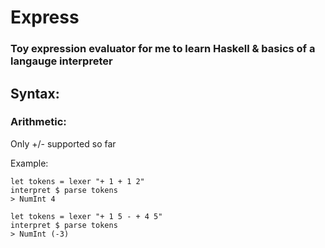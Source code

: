# Express

### Toy expression evaluator for me to learn Haskell & basics of a langauge interpreter

## Syntax:

### Arithmetic:

Only +/- supported so far

Example:

```
let tokens = lexer "+ 1 + 1 2"
interpret $ parse tokens
> NumInt 4

```

```
let tokens = lexer "+ 1 5 - + 4 5"
interpret $ parse tokens
> NumInt (-3)

```

